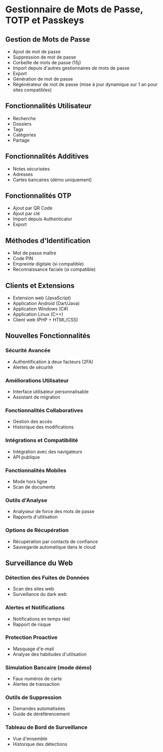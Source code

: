 # Gestionnaire de Mots de Passe, TOTP et Passkeys

## Gestion de Mots de Passe
- Ajout de mot de passe
- Suppression de mot de passe
- Corbeille de mots de passe (15j)
- Import depuis d'autres gestionnaires de mots de passe
- Export
- Génération de mot de passe
- Régénérateur de mot de passe (mise à jour dynamique sur 1 an pour sites compatibles)

## Fonctionnalités Utilisateur
- Recherche
- Dossiers
- Tags
- Catégories
- Partage

## Fonctionnalités Additives
- Notes sécurisées
- Adresses
- Cartes bancaires (démo uniquement)

## Fonctionnalités OTP
- Ajout par QR Code
- Ajout par clé
- Import depuis Authenticator
- Export

## Méthodes d'Identification
- Mot de passe maître
- Code PIN
- Empreinte digitale (si compatible)
- Reconnaissance faciale (si compatible)

## Clients et Extensions
- Extension web (JavaScript)
- Application Android (Dart/Java)
- Application Windows (C#)
- Application Linux (C++)
- Client web (PHP + HTML/CSS)

## Nouvelles Fonctionnalités

### Sécurité Avancée
- Authentification à deux facteurs (2FA)
- Alertes de sécurité

### Améliorations Utilisateur
- Interface utilisateur personnalisable
- Assistant de migration

### Fonctionnalités Collaboratives
- Gestion des accès
- Historique des modifications

### Intégrations et Compatibilité
- Intégration avec des navigateurs
- API publique

### Fonctionnalités Mobiles
- Mode hors ligne
- Scan de documents

### Outils d'Analyse
- Analyseur de force des mots de passe
- Rapports d'utilisation

### Options de Récupération
- Récupération par contacts de confiance
- Sauvegarde automatique dans le cloud

## Surveillance du Web

### Détection des Fuites de Données
- Scan des sites web
- Surveillance du dark web

### Alertes et Notifications
- Notifications en temps réel
- Rapport de risque

### Protection Proactive
- Masquage d'e-mail
- Analyse des habitudes d'utilisation

### Simulation Bancaire (mode démo)
- Faux numéros de carte
- Alertes de transaction

### Outils de Suppression
- Demandes automatisées
- Guide de déréférencement

### Tableau de Bord de Surveillance
- Vue d'ensemble
- Historique des détections
